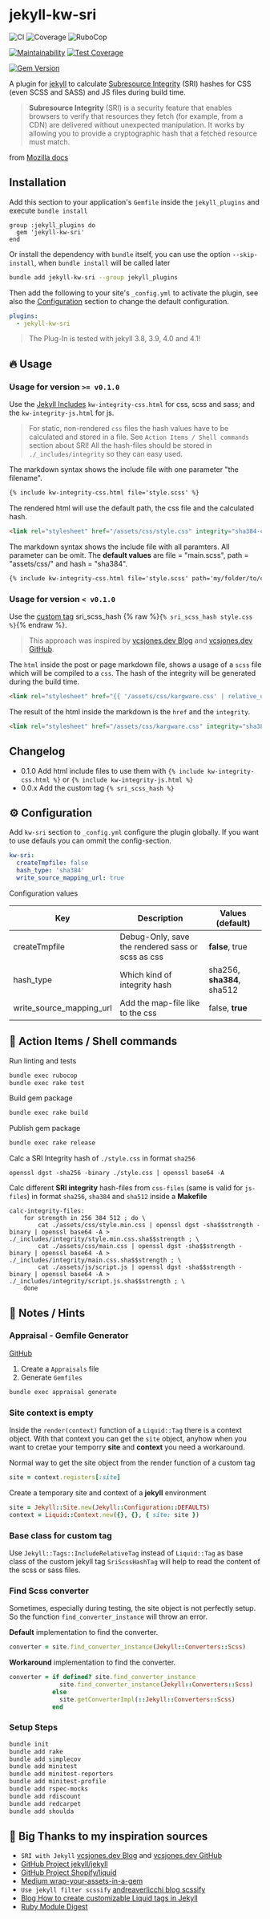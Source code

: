# jekyll-kw-sri

![CI](https://github.com/n13org/jekyll-kw-sri/workflows/CI/badge.svg)
![Coverage](https://github.com/n13org/jekyll-kw-sri/workflows/Coverage/badge.svg)
![RuboCop](https://github.com/n13org/jekyll-kw-sri/workflows/RuboCop/badge.svg)

[![Maintainability](https://api.codeclimate.com/v1/badges/a82f10c3cd9fea769a0b/maintainability)](https://codeclimate.com/github/n13org/jekyll-kw-sri/maintainability)
[![Test Coverage](https://api.codeclimate.com/v1/badges/a82f10c3cd9fea769a0b/test_coverage)](https://codeclimate.com/github/n13org/jekyll-kw-sri/test_coverage)

[![Gem Version](https://badge.fury.io/rb/jekyll-kw-sri.svg)](https://badge.fury.io/rb/jekyll-kw-sri)

A plugin for [jekyll][Jekyll Website] to calculate [Subresource Integrity][Wikipedia SRI] (SRI) hashes for CSS (even SCSS and SASS) and JS files during build time.

> **Subresource Integrity** (SRI) is a security feature that enables browsers to verify that resources they fetch (for example, from a CDN) are delivered without unexpected manipulation. It works by allowing you to provide a cryptographic hash that a fetched resource must match.

from [Mozilla docs][Mozilla Subresource Integrity]

## Installation

Add this section to your application's `Gemfile` inside the `jekyll_plugins` and execute `bundle install`

```plain
group :jekyll_plugins do
  gem 'jekyll-kw-sri'
end
```

Or install the dependency with `bundle` itself, you can use the option `--skip-install`, when `bundle install` will be called later

```sh
bundle add jekyll-kw-sri --group jekyll_plugins 
```

Then add the following to your site's `_config.yml` to activate the plugin, see also the [Configuration](#%EF%B8%8F-configuration) section to change the default configuration. 

```yaml
plugins:
  - jekyll-kw-sri
```

> The Plug-In is tested with jekyll 3.8, 3.9, 4.0 and 4.1!

## 🔥 Usage 

### Usage for version `>= v0.1.0`

Use the [Jekyll Includes] `kw-integrity-css.html` for css, scss and sass; and the `kw-integrity-js.html` for js. 

> For static, non-rendered `css` files the hash values have to be calculated and stored in a file. See `Action Items / Shell commands` section about SRI! All the hash-files should be stored in `./_includes/integrity` so they can easy used.

The markdown syntax shows the include file with one parameter "the filename". 

```markdown
{% include kw-integrity-css.html file='style.scss' %}
```

The rendered html will use the default path, the css file and the calculated hash.

```html
<link rel="stylesheet" href="/assets/css/style.css" integrity="sha384-cl6CK1yzEvoM3Sw3dL8YAm/P2VpQiD+mAFVkkb6Bh+23PP1ow2gXXGw4WnQlzO0B" crossorigin="anonymous">
```

The markdown syntax shows the include file with all paramters. All parameter can be omit. The **default values** are file = "main.scss", path = "assets/css/" and hash = "sha384".

```markdown
{% include kw-integrity-css.html file='style.scss' path='my/folder/to/css/' hash='sha512' %}
```

### Usage for version `< v0.1.0`

Use the [custom tag][Jekyll Liquid] sri_scss_hash {% raw %}`{% sri_scss_hash style.css %}`{% endraw %}. 

> This approach was inspired by [vcsjones.dev Blog] and [vcsjones.dev GitHub].

The `html` inside the post or page markdown file, shows a usage of a `scss` file which will be compiled to a `css`. The hash of the integrity will be generated during the build time. 

```html
<link rel="stylesheet" href="{{ '/assets/css/kargware.css' | relative_url }}" integrity="{% sri_scss_hash /assets/css/kargware.scss %}" crossorigin="anonymous">
```

The result of the html inside the markdown is the `href` and the `integrity`.

```html
<link rel="stylesheet" href="/assets/css/kargware.css" integrity="sha384-cl6CK1yzEvoM3Sw3dL8YAm/P2VpQiD+mAFVkkb6Bh+23PP1ow2gXXGw4WnQlzO0B" crossorigin="anonymous">
```

## Changelog

* 0.1.0 Add html include files to use them with  `{% include kw-integrity-css.html %}` or `{% include kw-integrity-js.html %}`
* 0.0.x Add the custom tag `{% sri_scss_hash %}`

## ⚙️ Configuration

Add `kw-sri` section to `_config.yml` configure the plugin globally. If you want to use defauls you can ommit the config-section.

```yaml
kw-sri:
  createTmpfile: false
  hash_type: 'sha384'
  write_source_mapping_url: true
```

 Configuration values

| Key                      | Description                                       | Values (**default**)       |
|--------------------------|---------------------------------------------------|----------------------------|
| createTmpfile            | Debug-Only, save the rendered sass or scss as css | **false**, true            |
| hash_type                | Which kind of integrity hash                      | sha256, **sha384**, sha512 |
| write_source_mapping_url | Add the map-file like to the css                  | false, **true**            |              

## 🚀 Action Items / Shell commands

Run linting and tests

```sh
bundle exec rubocop
bundle exec rake test
```

Build gem package

```sh
bundle exec rake build
```

Publish gem package

```sh
bundle exec rake release
```

Calc a SRI Integrity hash of `./style.css` in format `sha256`

```shell
openssl dgst -sha256 -binary ./style.css | openssl base64 -A
```

Calc different **SRI integrity** hash-files from `css-files` (same is valid for `js-files`) in format `sha256`, `sha384` and `sha512` inside a **Makefile**

```plain
calc-integrity-files:
	for strength in 256 384 512 ; do \
		cat ./assets/css/style.min.css | openssl dgst -sha$$strength -binary | openssl base64 -A > ./_includes/integrity/style.min.css.sha$$strength ; \
		cat ./assets/css/main.css | openssl dgst -sha$$strength -binary | openssl base64 -A > ./_includes/integrity/main.css.sha$$strength ; \
		cat ./assets/js/script.js | openssl dgst -sha$$strength -binary | openssl base64 -A > ./_includes/integrity/script.js.sha$$strength ; \
	done
```

## 📝 Notes / Hints

### Appraisal - Gemfile Generator

[GitHub](https://github.com/thoughtbot/appraisal)

1. Create a `Appraisals` file
2. Generate `Gemfiles`

```sh
bundle exec appraisal generate
```

### Site context is empty

Inside the `render(context)` function of a `Liquid::Tag` there is a context object. With that context you can get the `site` object, anyhow when you want to cretae your temporry **site** and **context** you need a workaround.

Normal way to get the site object from the render function of a custom tag

```ruby
site = context.registers[:site]
```

Create a temporary site and context of a **jekyll** environment

```ruby
site = Jekyll::Site.new(Jekyll::Configuration::DEFAULTS)
context = Liquid::Context.new({}, {}, { site: site })
```         

### Base class for custom tag
Use `Jekyll::Tags::IncludeRelativeTag` instead of `Liquid::Tag` as base class of the custom jekyll tag `SriScssHashTag` will help to read the content of the scss or sass files.

### Find Scss converter

Sometimes, especially during testing, the site object is not perfectly setup. So the function `find_converter_instance` will throw an error. 

**Default** implementation to find the converter.

```ruby
converter = site.find_converter_instance(Jekyll::Converters::Scss)
```

**Workaround** implementation to find the converter.

```ruby
converter = if defined? site.find_converter_instance
              site.find_converter_instance(Jekyll::Converters::Scss)
            else
              site.getConverterImpl(::Jekyll::Converters::Scss)
            end
```

### Setup Steps

```sh
bundle init
bundle add rake
bundle add simplecov
bundle add minitest
bundle add minitest-reporters
bundle add minitest-profile
bundle add rspec-mocks
bundle add rdiscount
bundle add redcarpet
bundle add shoulda
```

## 👋 Big Thanks to my inspiration sources

* `SRI with Jekyll` [vcsjones.dev Blog] and [vcsjones.dev GitHub]
* [GitHub Project jekyll/jekyll]
* [GitHub Project Shopify/liquid]
* [Medium wrap-your-assets-in-a-gem]
* `Use jekyll filter scssify` [andreaverlicchi blog scssify]
* [Blog How to create customizable Liquid tags in Jekyll]
* [Ruby Module Digest]

[Jekyll Website]: https://jekyllrb.com/
[Jekyll Liquid]: https://jekyllrb.com/docs/liquid/
[Jekyll Includes]: https://jekyllrb.com/docs/includes/
[Wikipedia SRI]: https://en.wikipedia.org/wiki/Subresource_Integrity
[Mozilla Subresource Integrity]: https://developer.mozilla.org/en-US/docs/Web/Security/Subresource_Integrity
[vcsjones.dev Blog]: https://vcsjones.dev/2016/11/02/sri-with-jekyll/
[vcsjones.dev GitHub]: https://github.com/vcsjones/vcsjones.dev/tree/main
[GitHub Project jekyll/jekyll]: https://github.com/jekyll/jekyll
[GitHub Project Shopify/liquid]: https://github.com/Shopify/liquid
[andreaverlicchi blog scssify]: https://www.andreaverlicchi.eu/critical-css-jekyll-sass-github-pages/
[Ruby Module Digest]: https://ruby-doc.com/stdlib/libdoc/digest/rdoc/Digest.html
[Blog How to create customizable Liquid tags in Jekyll]: https://blog.sverrirs.com/2016/04/custom-jekyll-tags.html
[Medium wrap-your-assets-in-a-gem]: https://medium.com/@paulfarino/wrap-your-assets-in-a-gem-3ad7ecf5b075